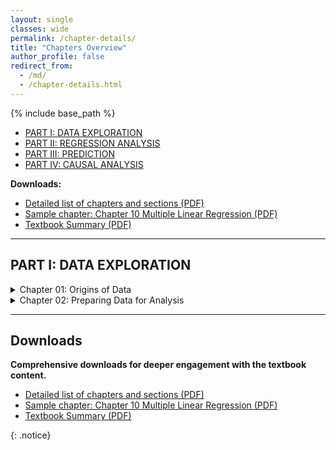 ```yaml
---
layout: single
classes: wide
permalink: /chapter-details/
title: "Chapters Overview"
author_profile: false
redirect_from:
  - /md/
  - /chapter-details.html
---
```


{% include base_path %}

* [PART I: DATA EXPLORATION](#part-i-data-exploration)
* [PART II: REGRESSION ANALYSIS](#part-ii-regression-analysis)
* [PART III: PREDICTION](#part-iii-prediction)
* [PART IV: CAUSAL ANALYSIS](#part-iv-causal-analysis)

**Downloads:**
- [Detailed list of chapters and sections (PDF)](/files/front_Bekes_Kezdi.pdf)
- [Sample chapter: Chapter 10 Multiple Linear Regression (PDF)](/files/Ch10_Bekes_Kezdi_draft_2020nov.pdf)
- [Textbook Summary (PDF)](/files/bekes-kezdi-data-analysis-summary.pdf)  

---

## PART I: DATA EXPLORATION

<details>
<summary>Chapter 01: Origins of Data</summary>

![Chapter 01 Image](/images/ch01-fig.jpg)

This chapter discusses data collection and data quality, introducing key concepts of data, methods of data collection, and data quality assessment.

- **Case Studies:**
  - [Finding a good deal among hotels](https://gabors-data-analysis.com/casestudies/#ch01a-finding-a-good-deal-among-hotels-data-collection)
  - [Comparing online and offline prices](https://gabors-data-analysis.com/casestudies/#ch01b-comparing-online-and-offline-prices-data-collection)

- **Slides:**
  - [Chapter 01 Slideshow](/images/slides-public/Ch01-Bekes_Kezdi_Data_Analysis_slides_v2.pdf)

</details>

<details>
<summary>Chapter 02: Preparing Data for Analysis</summary>

![Chapter 02 Image](/images/ch02-fig.jpg)

Brief summary of Chapter 02 content.

- **Case Studies:**
- [Comparing online and offline prices](https://gabors-data-analysis.com/casestudies/#ch01b-comparing-online-and-offline-prices-data-collection)

- **Slides:**
  - [Chapter 02 Slideshow](/images/slides-public/Ch02-Bekes_Kezdi_Data_Analysis_slides_v2.pdf)

</details>


---

## Downloads

**Comprehensive downloads for deeper engagement with the textbook content.**

- [Detailed list of chapters and sections (PDF)](/files/front_Bekes_Kezdi.pdf)
- [Sample chapter: Chapter 10 Multiple Linear Regression (PDF)](/files/Ch10_Bekes_Kezdi_draft_2020nov.pdf)
- [Textbook Summary (PDF)](/files/bekes-kezdi-data-analysis-summary.pdf)

{: .notice}
